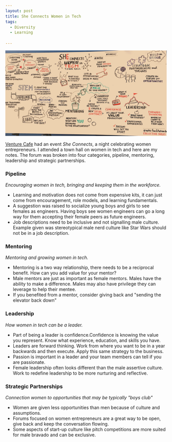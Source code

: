 ```yaml
---
layout: post
title: She Connects Women in Tech
tags:
  - Diversity
  - Learning

---
```



![She Connects Whiteboard Summary](/assets/img/she_connects.png)

[Venture Cafe](http://vencaf.org/) had an event _She Connects_, a night
celebrating women entrepreneurs. I attended a town hall on women in tech and
here are my notes. The forum was broken into four categories, pipeline,
mentoring, leadership and strategic partnerships.

### Pipeline

_Encouraging women in tech, bringing and keeping them in the workforce._

- Learning and motivation does not come from expensive kits, it can just come from encouragement, role models, and learning fundamentals.
- A suggestion was raised to socialize young boys and girls to see females as engineers. Having boys see women engineers can go a long way for them accepting their female peers as future engineers.
- Job descriptions need to be inclusive and not signalling male culture. Example given was stereotypical male nerd culture like Star Wars should not be in a job description.
 

### Mentoring

_Mentoring and growing women in tech._

- Mentoring is a two way relationship, there needs to be a reciprocal benefit. How can you add value for your mentor?
- Male mentors are just as important as female mentors. Males have the ability to make a difference. Males may also have privilege they can leverage to help their mentee.
- If you benefited from a mentor, consider giving back and "sending the elevator back down"

### Leadership

_How women in tech can be a leader._

- Part of being a leader is confidence.Confidence is knowing the value you represent. Know what experience, education, and skills you have.
- Leaders are forward thinking. Work from where you want to be in a year backwards and then execute. Apply this same strategy to the business.
- Passion is important in a leader and your team members can tell if you are passionate.
- Female leadership often looks different than the male assertive culture. Work to redefine leadership to be more nurturing and reflective.

### Strategic Partnerships

_Connection women to opportunities that may be typically "boys club"_

- Women are given less opportunities than men because of culture and assumptions.
- Forums focused on women entrepreneurs are a great way to be open, give back and keep the conversation flowing.
- Some aspects of start-up culture like pitch competitions are more suited for male bravado and can be exclusive.
